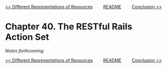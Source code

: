 <div>
<div style='float: left'><a href='ch39-different-representations-of-resources.md'>&lt;&lt; Different Representations of Resources</a></div>
<div style='float: right'><a href='ch41-conclusion.md'>Conclusion &gt;&gt;</a></div>
<div style='float: inline-auto;text-align:center'><a href='README.md'>README</a></div>
<div style="clear: both"></div>
</div>

# Chapter 40. The RESTful Rails Action Set

*Notes forthcoming*

<div>
<div style='float: left'><a href='ch39-different-representations-of-resources.md'>&lt;&lt; Different Representations of Resources</a></div>
<div style='float: right'><a href='ch41-conclusion.md'>Conclusion &gt;&gt;</a></div>
<div style='float: inline-auto;text-align:center'><a href='README.md'>README</a></div>
<div style="clear: both"></div>
</div>